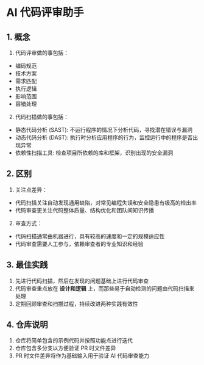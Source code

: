 # AI 代码评审助手

## 1. 概念
1. 代码评审做的事包括：
- 编码规范
- 技术方案
- 需求匹配
- 执行逻辑
- 影响范围
- 容错处理
2. 代码扫描做的事包括：
- 静态代码分析 (SAST): 不运行程序的情况下分析代码，寻找潜在错误与漏洞
- 动态代码分析 (DAST): 执行时分析应用程序的行为，监控运行中的程序是否出现异常
- 依赖性扫描工具: 检查项目所依赖的库和框架，识别出现的安全漏洞
## 2. 区别
1. 关注点差异：
- 代码扫描关注自动发现通用缺陷，对常见编程失误和安全隐患有极高的检出率
- 代码审查更关注代码整体质量、结构优化和团队间知识传播
2. 审查方式：
- 代码扫描通常由机器进行，具有较高的速度和一定的规模适应性
- 代码审查需要人工参与，依赖审查者的专业知识和经验
## 3. 最佳实践
1. 先进行代码扫描，然后在发现的问题基础上进行代码审查
2. 代码审查重点放在 **设计和逻辑** 上，而那些易于自动检测的问题由代码扫描来处理
3. 定期回顾审查和扫描过程，持续改进两种实践有效性
## 4. 仓库说明
1. 仓库将简单包含的示例代码并按照功能点进行迭代
2. 仓库包含多分支以方便验证 PR 时文件差异
3. PR 时文件差异将作为基础输入用于验证 AI 代码审查能力
